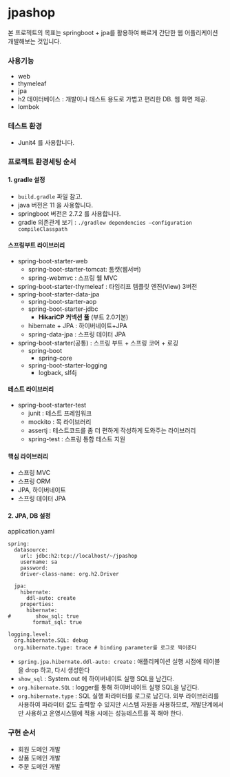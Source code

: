 # jpashop

본 프로젝트의 목표는 springboot + jpa를 활용하여 빠르게 간단한 웹 어플리케이션 개발해보는 것입니다.

### 사용기능
- web
- thymeleaf
- jpa
- h2 데이터베이스 : 개발이나 테스트 용도로 가볍고 편리한 DB. 웹 화면 제공.  
- lombok

### 테스트 환경
- Junit4 를 사용합니다. 

### 프로젝트 환경세팅 순서 
#### 1. gradle 설정
- `build.gradle` 파일 참고. 
- java 버전은 11 을 사용합니다.
- springboot 버전은 2.7.2 를 사용합니다.
- gradle 의존관계 보기 : `./gradlew dependencies —configuration compileClasspath`

#### 스프링부트 라이브러리
- spring-boot-starter-web
    - spring-boot-starter-tomcat: 톰캣(웹서버)
    - spring-webmvc : 스프링 웹 MVC
- spring-boot-starter-thymeleaf : 타임리프 템플릿 엔진(View) 3버전
- spring-boot-starter-data-jpa
    - spring-boot-starter-aop
    - spring-boot-starter-jdbc
        - **HikariCP 커넥션 풀** (부트 2.0기본)
    - hibernate + JPA : 하이버네이트+JPA
    - spring-data-jpa : 스프링 데이터 JPA
- spring-boot-starter(공통) : 스프링 부트 + 스프링 코어 + 로깅
    - spring-boot
        - spring-core
    - spring-boot-starter-logging
        - logback, slf4j

#### 테스트 라이브러리

- spring-boot-starter-test
    - junit : 테스트 프레임워크
    - mockito : 목 라이브러리
    - assertj : 테스트코드를 좀 더 편하게 작성하게 도와주는 라이브러리
    - spring-test : 스프링 통합 테스트 지원

#### 핵심 라이브러리

- 스프링 MVC
- 스프링 ORM
- JPA, 하이버네이트
- 스프링 데이터 JPA

#### 2. JPA, DB 설정
application.yaml
```
spring:
  datasource:
    url: jdbc:h2:tcp://localhost/~/jpashop
    username: sa
    password:
    driver-class-name: org.h2.Driver

  jpa:
    hibernate:
      ddl-auto: create
    properties:
      hibernate:
#        show_sql: true
        format_sql: true

logging.level:
  org.hibernate.SQL: debug
  org.hibernate.type: trace # binding parameter를 로그로 찍어준다
```
- `spring.jpa.hibernate.ddl-auto: create` : 애플리케이션 실행 시점에 테이블을 drop 하고, 다시 생성한다
- `show_sql` : System.out 에 하이버네이트 실행 SQL을 남긴다.
- `org.hibernate.SQL` :  logger를 통해 하이버네이트 실행 SQL을 남긴다.
- `org.hibernate.type` : SQL 실행 파라미터를 로그로 남긴다. 외부 라이브러리를 사용하여 파라미터 값도 출력할 수 있지만 
시스템 자원을 사용하므로, 개발단계에서만 사용하고 운영시스템에 적용 시에는 성능테스트를 꼭 해야 한다. 

### 구현 순서
- 회원 도메인 개발
- 상품 도메인 개발
- 주문 도메인 개발
